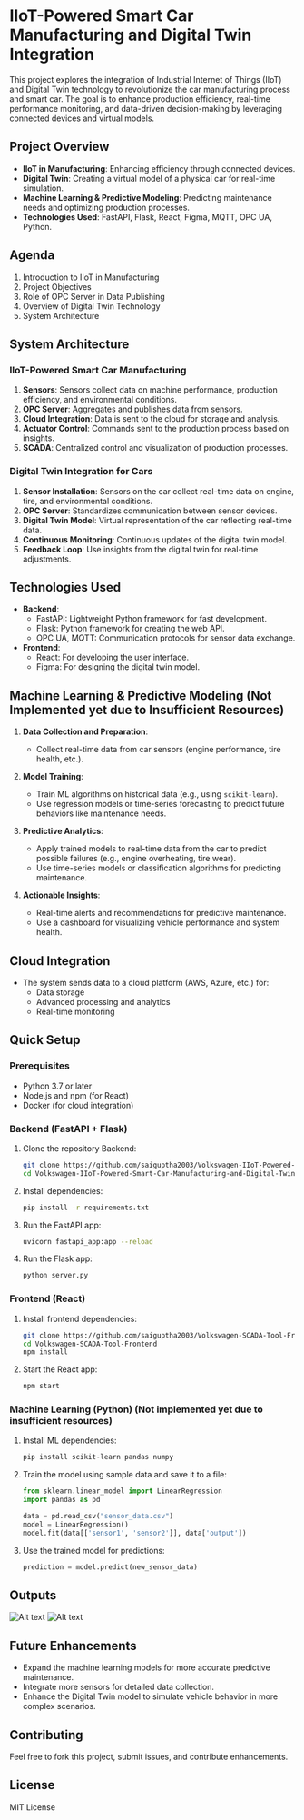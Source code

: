 # IloT-Powered Smart Car Manufacturing and Digital Twin Integration

This project explores the integration of Industrial Internet of Things (IIoT) and Digital Twin technology to revolutionize the car manufacturing process and smart car. The goal is to enhance production efficiency, real-time performance monitoring, and data-driven decision-making by leveraging connected devices and virtual models.
 
## Project Overview
- **IloT in Manufacturing**: Enhancing efficiency through connected devices.
- **Digital Twin**: Creating a virtual model of a physical car for real-time simulation.
- **Machine Learning & Predictive Modeling**: Predicting maintenance needs and optimizing production processes.
- **Technologies Used**: FastAPI, Flask, React, Figma, MQTT, OPC UA, Python.

## Agenda
1. Introduction to IIoT in Manufacturing
2. Project Objectives
3. Role of OPC Server in Data Publishing
4. Overview of Digital Twin Technology
5. System Architecture


## System Architecture

### IloT-Powered Smart Car Manufacturing
1. **Sensors**: Sensors collect data on machine performance, production efficiency, and environmental conditions.
2. **OPC Server**: Aggregates and publishes data from sensors.
3. **Cloud Integration**: Data is sent to the cloud for storage and analysis.
4. **Actuator Control**: Commands sent to the production process based on insights.
5. **SCADA**: Centralized control and visualization of production processes.

### Digital Twin Integration for Cars
1. **Sensor Installation**: Sensors on the car collect real-time data on engine, tire, and environmental conditions.
2. **OPC Server**: Standardizes communication between sensor devices.
3. **Digital Twin Model**: Virtual representation of the car reflecting real-time data.
4. **Continuous Monitoring**: Continuous updates of the digital twin model.
5. **Feedback Loop**: Use insights from the digital twin for real-time adjustments.

## Technologies Used
- **Backend**:
  - FastAPI: Lightweight Python framework for fast development.
  - Flask: Python framework for creating the web API.
  - OPC UA, MQTT: Communication protocols for sensor data exchange.
- **Frontend**:
  - React: For developing the user interface.
  - Figma: For designing the digital twin model.

## Machine Learning & Predictive Modeling (Not Implemented yet due to Insufficient Resources)

1. **Data Collection and Preparation**:
   - Collect real-time data from car sensors (engine performance, tire health, etc.).
   
2. **Model Training**:
   - Train ML algorithms on historical data (e.g., using `scikit-learn`).
   - Use regression models or time-series forecasting to predict future behaviors like maintenance needs.

3. **Predictive Analytics**:
   - Apply trained models to real-time data from the car to predict possible failures (e.g., engine overheating, tire wear).
   - Use time-series models or classification algorithms for predicting maintenance.

4. **Actionable Insights**:
   - Real-time alerts and recommendations for predictive maintenance.
   - Use a dashboard for visualizing vehicle performance and system health.

## Cloud Integration
- The system sends data to a cloud platform (AWS, Azure, etc.) for:
  - Data storage
  - Advanced processing and analytics
  - Real-time monitoring

## Quick Setup

### Prerequisites
- Python 3.7 or later
- Node.js and npm (for React)
- Docker (for cloud integration)

### Backend (FastAPI + Flask)
1. Clone the repository Backend:
    ```bash
    git clone https://github.com/saiguptha2003/Volkswagen-IIoT-Powered-Smart-Car-Manufacturing-and-Digital-Twin-Integration.git
    cd Volkswagen-IIoT-Powered-Smart-Car-Manufacturing-and-Digital-Twin-Integration
    ```

2. Install dependencies:
    ```bash
    pip install -r requirements.txt
    ```

3. Run the FastAPI app:
    ```bash
    uvicorn fastapi_app:app --reload
    ```

4. Run the Flask app:
    ```bash
    python server.py
    ```

### Frontend (React)
1. Install frontend dependencies:
    ```bash
    git clone https://github.com/saiguptha2003/Volkswagen-SCADA-Tool-Frontend.git
    cd Volkswagen-SCADA-Tool-Frontend
    npm install
    ```

2. Start the React app:
    ```bash
    npm start
    ```

### Machine Learning (Python) (Not implemented yet due to insufficient resources)
1. Install ML dependencies:
    ```bash
    pip install scikit-learn pandas numpy
    ```

2. Train the model using sample data and save it to a file:
    ```python
    from sklearn.linear_model import LinearRegression
    import pandas as pd

    data = pd.read_csv("sensor_data.csv")
    model = LinearRegression()
    model.fit(data[['sensor1', 'sensor2']], data['output'])
    ```

3. Use the trained model for predictions:
    ```python
    prediction = model.predict(new_sensor_data)
    ```
## Outputs
![Alt text](image-url)
![Alt text](image-url)
## Future Enhancements
- Expand the machine learning models for more accurate predictive maintenance.
- Integrate more sensors for detailed data collection.
- Enhance the Digital Twin model to simulate vehicle behavior in more complex scenarios.

## Contributing
Feel free to fork this project, submit issues, and contribute enhancements.

## License
MIT License
